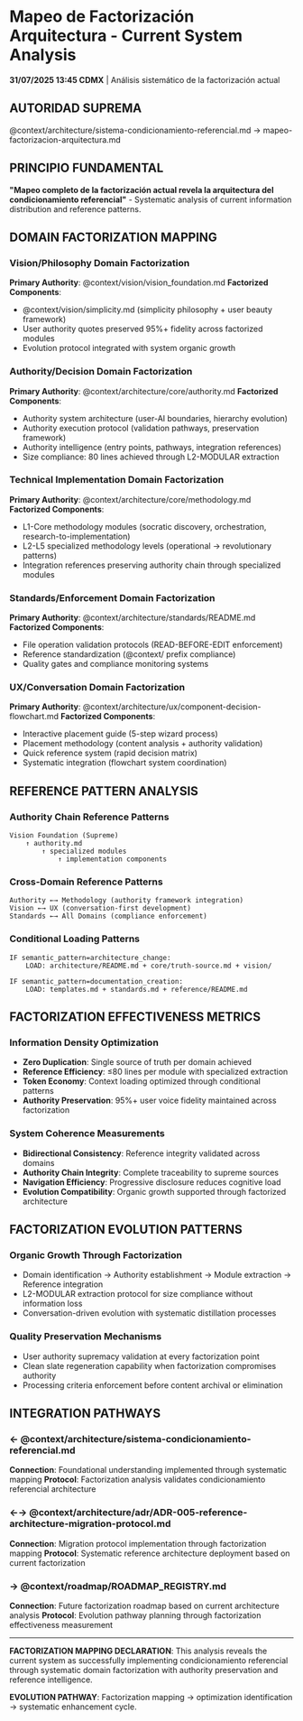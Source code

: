 # Mapeo de Factorización Arquitectura - Current System Analysis

**31/07/2025 13:45 CDMX** | Análisis sistemático de la factorización actual

## AUTORIDAD SUPREMA
@context/architecture/sistema-condicionamiento-referencial.md → mapeo-factorizacion-arquitectura.md

## PRINCIPIO FUNDAMENTAL
**"Mapeo completo de la factorización actual revela la arquitectura del condicionamiento referencial"** - Systematic analysis of current information distribution and reference patterns.

## DOMAIN FACTORIZATION MAPPING

### Vision/Philosophy Domain Factorization
**Primary Authority**: @context/vision/vision_foundation.md
**Factorized Components**:
- @context/vision/simplicity.md (simplicity philosophy + user beauty framework)
- User authority quotes preserved 95%+ fidelity across factorized modules
- Evolution protocol integrated with system organic growth

### Authority/Decision Domain Factorization  
**Primary Authority**: @context/architecture/core/authority.md
**Factorized Components**:
- Authority system architecture (user-AI boundaries, hierarchy evolution)
- Authority execution protocol (validation pathways, preservation framework)
- Authority intelligence (entry points, pathways, integration references)
- Size compliance: 80 lines achieved through L2-MODULAR extraction

### Technical Implementation Domain Factorization
**Primary Authority**: @context/architecture/core/methodology.md
**Factorized Components**:
- L1-Core methodology modules (socratic discovery, orchestration, research-to-implementation)
- L2-L5 specialized methodology levels (operational → revolutionary patterns)
- Integration references preserving authority chain through specialized modules

### Standards/Enforcement Domain Factorization
**Primary Authority**: @context/architecture/standards/README.md
**Factorized Components**:
- File operation validation protocols (READ-BEFORE-EDIT enforcement)
- Reference standardization (@context/ prefix compliance)
- Quality gates and compliance monitoring systems

### UX/Conversation Domain Factorization
**Primary Authority**: @context/architecture/ux/component-decision-flowchart.md
**Factorized Components**:
- Interactive placement guide (5-step wizard process)
- Placement methodology (content analysis + authority validation)
- Quick reference system (rapid decision matrix)
- Systematic integration (flowchart system coordination)

## REFERENCE PATTERN ANALYSIS

### Authority Chain Reference Patterns
```
Vision Foundation (Supreme)
    ↑ authority.md 
        ↑ specialized modules
            ↑ implementation components
```

### Cross-Domain Reference Patterns
```
Authority ←→ Methodology (authority framework integration)
Vision ←→ UX (conversation-first development)
Standards ←→ All Domains (compliance enforcement)
```

### Conditional Loading Patterns
```
IF semantic_pattern=architecture_change:
    LOAD: architecture/README.md + core/truth-source.md + vision/
    
IF semantic_pattern=documentation_creation:
    LOAD: templates.md + standards.md + reference/README.md
```

## FACTORIZATION EFFECTIVENESS METRICS

### Information Density Optimization
- **Zero Duplication**: Single source of truth per domain achieved
- **Reference Efficiency**: ≤80 lines per module with specialized extraction
- **Token Economy**: Context loading optimized through conditional patterns
- **Authority Preservation**: 95%+ user voice fidelity maintained across factorization

### System Coherence Measurements
- **Bidirectional Consistency**: Reference integrity validated across domains
- **Authority Chain Integrity**: Complete traceability to supreme sources
- **Navigation Efficiency**: Progressive disclosure reduces cognitive load
- **Evolution Compatibility**: Organic growth supported through factorized architecture

## FACTORIZATION EVOLUTION PATTERNS

### Organic Growth Through Factorization
- Domain identification → Authority establishment → Module extraction → Reference integration
- L2-MODULAR extraction protocol for size compliance without information loss
- Conversation-driven evolution with systematic distillation processes

### Quality Preservation Mechanisms
- User authority supremacy validation at every factorization point
- Clean slate regeneration capability when factorization compromises authority
- Processing criteria enforcement before content archival or elimination

## INTEGRATION PATHWAYS

### ← @context/architecture/sistema-condicionamiento-referencial.md
**Connection**: Foundational understanding implemented through systematic mapping
**Protocol**: Factorization analysis validates condicionamiento referencial architecture

### ←→ @context/architecture/adr/ADR-005-reference-architecture-migration-protocol.md
**Connection**: Migration protocol implementation through factorization mapping
**Protocol**: Systematic reference architecture deployment based on current factorization

### → @context/roadmap/ROADMAP_REGISTRY.md
**Connection**: Future factorization roadmap based on current architecture analysis
**Protocol**: Evolution pathway planning through factorization effectiveness measurement

---

**FACTORIZATION MAPPING DECLARATION**: This analysis reveals the current system as successfully implementing condicionamiento referencial through systematic domain factorization with authority preservation and reference intelligence.

**EVOLUTION PATHWAY**: Factorization mapping → optimization identification → systematic enhancement cycle.